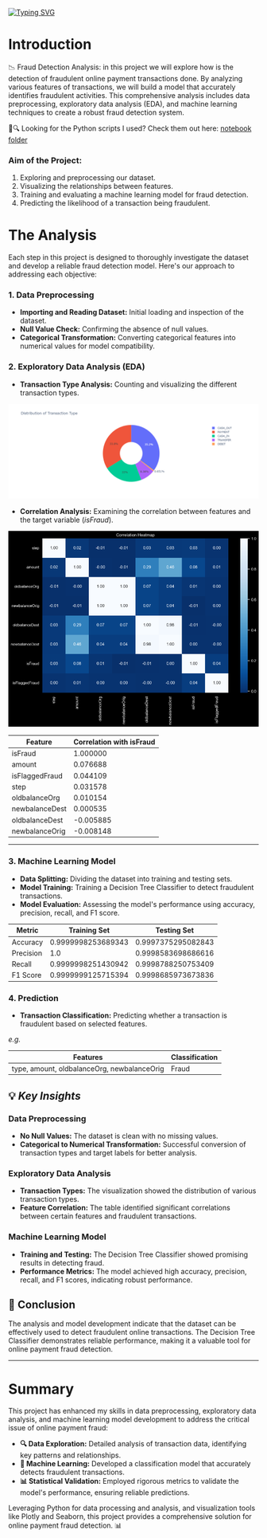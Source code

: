 [![Typing SVG](https://readme-typing-svg.demolab.com?font=Bebas+Neue&size=55&pause=5000&color=F76200&random=false&width=800&height=200&lines=ONLINE+PAYMENTS+FRAUD+DETECTION)](https://git.io/typing-svg)
# Introduction
📉 Fraud Detection Analysis: in this project we will explore how is the detection of fraudulent online payment transactions done. By analyzing various features of transactions, we will build a model that accurately identifies fraudulent activities. This comprehensive analysis includes data preprocessing, exploratory data analysis (EDA), and machine learning techniques to create a robust fraud detection system.

🤔🔍 Looking for the Python scripts I used? Check them out here: [notebook folder](/notebook/)

### Aim of the Project:
1. Exploring and preprocessing our dataset.
2. Visualizing the relationships between features.
3. Training and evaluating a machine learning model for fraud detection.
4. Predicting the likelihood of a transaction being fraudulent.

# The Analysis
Each step in this project is designed to thoroughly investigate the dataset and develop a reliable fraud detection model. Here's our approach to addressing each objective:

### 1. Data Preprocessing
* **Importing and Reading Dataset:** Initial loading and inspection of the dataset.
* **Null Value Check:** Confirming the absence of null values.
* **Categorical Transformation:** Converting categorical features into numerical values for model compatibility.

### 2. Exploratory Data Analysis (EDA)
* **Transaction Type Analysis:** Counting and visualizing the different transaction types.

![Transaction Types](assets/transaction_types.png)

* **Correlation Analysis:** Examining the correlation between features and the target variable (_isFraud_).
  
![Correlation Heatmap](assets/correlation_heatmap.png)

| Feature          | Correlation with isFraud |
|------------------|---------------------------|
| isFraud          | 1.000000                  |
| amount           | 0.076688                  |
| isFlaggedFraud   | 0.044109                  |
| step             | 0.031578                  |
| oldbalanceOrg    | 0.010154                  |
| newbalanceDest   | 0.000535                  |
| oldbalanceDest   | -0.005885                 |
| newbalanceOrig   | -0.008148                 |

___
### 3. Machine Learning Model
* **Data Splitting:** Dividing the dataset into training and testing sets.
* **Model Training:** Training a Decision Tree Classifier to detect fraudulent transactions.
* **Model Evaluation:** Assessing the model's performance using accuracy, precision, recall, and F1 score.

| Metric            | Training Set             | Testing Set              |
|-------------------|--------------------------|--------------------------|
| Accuracy          | 0.9999998253689343       | 0.9997375295082843       |
| Precision         | 1.0                      | 0.9998583698686616       |
| Recall            | 0.9999998251430942       | 0.9998788250753409       |
| F1 Score          | 0.9999999125715394       | 0.9998685973673836       |


### 4. Prediction
* **Transaction Classification:** Predicting whether a transaction is fraudulent based on selected features.
  
_e.g._

| Features                          | Classification      |
|-----------------------------------|---------------------|
| type, amount, oldbalanceOrg, newbalanceOrig | Fraud               |


## 💡 ___Key Insights___
### Data Preprocessing
- **No Null Values:** The dataset is clean with no missing values.
- **Categorical to Numerical Transformation:** Successful conversion of transaction types and target labels for better analysis.

### Exploratory Data Analysis
- **Transaction Types:** The visualization showed the distribution of various transaction types.
- **Feature Correlation:** The table identified significant correlations between certain features and fraudulent transactions.

### Machine Learning Model
- **Training and Testing:** The Decision Tree Classifier showed promising results in detecting fraud.
- **Performance Metrics:** The model achieved high accuracy, precision, recall, and F1 scores, indicating robust performance.

## 🏁 __Conclusion__
The analysis and model development indicate that the dataset can be effectively used to detect fraudulent online transactions. The Decision Tree Classifier demonstrates reliable performance, making it a valuable tool for online payment fraud detection.

___
# Summary
This project has enhanced my skills in data preprocessing, exploratory data analysis, and machine learning model development to address the critical issue of online payment fraud:

* __🔍 Data Exploration:__ Detailed analysis of transaction data, identifying key patterns and relationships.
* __🤖 Machine Learning:__ Developed a classification model that accurately detects fraudulent transactions.
* __📊 Statistical Validation:__ Employed rigorous metrics to validate the model's performance, ensuring reliable predictions.

Leveraging Python for data processing and analysis, and visualization tools like Plotly and Seaborn, this project provides a comprehensive solution for online payment fraud detection. 📊
